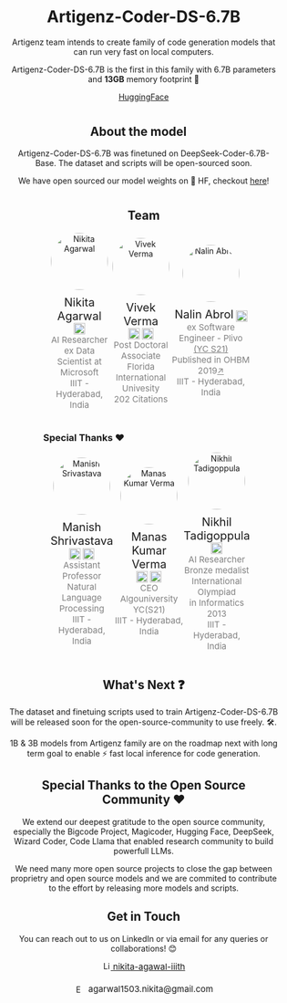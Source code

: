 <div style="margin-left: 5; margin-right: 5%; text-align: center;">
    <h1>Artigenz-Coder-DS-6.7B</h1>
    <p>Artigenz team intends to create family of code generation models that can run very fast on local computers.</p>
    <p>Artigenz-Coder-DS-6.7B is the first in this family with 6.7B parameters and <strong>13GB</strong> memory footprint 🌟</p>
    <a href="https://huggingface.co/Artigenz/Artigenz-Coder-DS-6.7B">HuggingFace</a>
</div>

<div style="margin-left: 5; margin-right: 5%; text-align: center;">

<h2 style="margin-left: 5; margin-right: 5%; text-align: center;margin-top:40px">About the model</h2>
<p>Artigenz-Coder-DS-6.7B was finetuned on DeepSeek-Coder-6.7B-Base. The dataset and scripts will be open-sourced soon.</p>
<p>We have open sourced our model weights on 🤗 HF, checkout <a href="https://huggingface.co/Artigenz/Artigenz-Coder-DS-6.7B">here</a>!</p>
</div>


<h2 style="margin-left: 5; margin-right: 5%; text-align: center;margin-top:40px">Team</h2>

<div style="display: flex; justify-content: space-around; align-items: center; margin-left: 15%; margin-right: 15%;">
    <div style="display: flex;flex-direction:column;text-align: center;justify-content: space-around; align-items: center;">
          <img src="https://i.ibb.co/g4yzvf9/nikita.jpg" alt="Nikita Agarwal" style="width: 100px; height: 100px; border-radius: 50%;margin-bottom:10px">
          <div>
              <p style="margin-top: 0;margin-bottom:0;display: inline-block;font-size:20px;">Nikita Agarwal</p>
              <a href="https://www.linkedin.com/in/nikita-agawal-iiith/" target="_blank" style="display: inline-block; margin-top: 0;margin-bottom:0">
                  <img src="https://i.ibb.co/9ySFB5J/linkedin-logo.png" alt="LinkedIn" style="width: 20px; height: 20px; vertical-align: middle;margin-top: 0;margin-bottom:0">
              </a>
          </div>
          <p style="color: grey; font-size: 15px; margin-bottom: 0; margin-top:0">AI Researcher</p>
          <p style="color: grey; font-size: 15px; margin-top: 0;margin-bottom:0">ex Data Scientist at Microsoft</p>
          <p style="color: grey; font-size: 15px; margin-top: 0">IIIT - Hyderabad, India</p>
    </div>
    <div style="display: flex;flex-direction:column;text-align: center;justify-content: space-around; align-items: center;">
          <img src="https://i.ibb.co/ths81wc/vivek.jpg" alt="Vivek Verma" style="width: 100px; height: 100px; border-radius: 50%;margin-bottom:10px">
          <div>
              <p style="margin-top: 0;margin-bottom:0;display: inline-block;font-size:20px;">Vivek Verma</p>
              <a href="https://www.linkedin.com/in/vivek-verma-bb9087238/" target="_blank" style="display: inline-block; margin-top: 0;margin-bottom:0">
                  <img src="https://i.ibb.co/9ySFB5J/linkedin-logo.png" alt="LinkedIn" style="width: 20px; height: 20px; vertical-align: middle;margin-top: 0;margin-bottom:0">
              </a>
              <a href="https://scholar.google.com/citations?user=1b4qBFQAAAAJ&hl=en" target="_blank" style="display: inline-block; margin-top: 0;margin-bottom:0">
                  <img src="https://i.ibb.co/LSZ8sHc/google-scholar-logo.png" alt="Google Scholar" style="width: 20px; height: 20px; vertical-align: middle;margin-top: 0;margin-bottom:0">
              </a>
          </div>
          <p style="color: grey; font-size: 15px; margin-bottom: 0; margin-top:0">Post Doctoral Associate</p>
          <p style="color: grey; font-size: 15px; margin-top: 0;margin-bottom:0">Florida International Univesity</p>
          <p style="color: grey; font-size: 15px; margin-top: 0">202 Citations</p>
    </div>
    <div style="display: flex;flex-direction:column;text-align: center;justify-content: space-around; align-items: center;">
          <img src="https://i.ibb.co/XsmfPwX/nalin.jpg" alt="Nalin Abrol" style="width: 100px; height: 100px; border-radius: 50%;margin-bottom:10px">
          <div>
              <p style="margin-top: 0;margin-bottom:0;display: inline-block;font-size:20px;">Nalin Abrol</p>
              <a href="https://www.linkedin.com/in/nalin-abrol-aa7211164/" target="_blank" style="display: inline-block; margin-top: 0;margin-bottom:0">
                  <img src="https://i.ibb.co/9ySFB5J/linkedin-logo.png" alt="LinkedIn" style="width: 20px; height: 20px; vertical-align: middle;margin-top: 0;margin-bottom:0">
              </a>
          </div>
          <p style="color: grey; font-size: 15px; margin-bottom: 0; margin-top:0">ex Software Engineer - Plivo <a href="https://www.ycombinator.com/companies/plivo" style="color:grey">(YC S21)</a></p>
          <p style="color: grey; font-size: 15px; margin-top: 0;margin-bottom:0">Published in OHBM 2019<a href="" style="color:grey">↗</a></p>
          <p style="color: grey; font-size: 15px; margin-top: 0">IIIT - Hyderabad, India</p>
    </div>
</div>


<h3 style="margin-left: 13%; margin-right: 13%;margin-top:20px text-align: center;">Special Thanks ❤️</h3>

<div style="display: flex; justify-content: space-around; align-items: center; margin-left: 15%; margin-right: 15%;">
    <div style="display: flex;flex-direction:column;text-align: center;justify-content: space-around; align-items: center;">
          <img src="https://i.ibb.co/SJBSZFf/Manish-Shrivastava.jpg" alt="Manish Srivastava" style="width: 100px; height: 100px; border-radius: 50%;margin-bottom:10px">
          <div>
              <p style="margin-top: 0;margin-bottom:0;display: inline-block;font-size:20px;">Manish Shrivastava</p>
              <a href="https://www.linkedin.com/in/manishrivastava/" target="_blank" style="display: inline-block; margin-top: 0;margin-bottom:0">
                  <img src="https://i.ibb.co/9ySFB5J/linkedin-logo.png" alt="LinkedIn" style="width: 20px; height: 20px; vertical-align: middle;margin-top: 0;margin-bottom:0">
              </a>
              <a href="https://www.iiit.ac.in/people/faculty/m.shrivastava/" target="_blank" style="display: inline-block; margin-top: 0;margin-bottom:0">
                  <img src="https://i.ibb.co/FJfHhSS/iiith.png" alt="University" style="width: 20px; height: 20px; vertical-align: middle;margin-top: 0;margin-bottom:0">
              </a>
          </div>
          <p style="color: grey; font-size: 15px; margin-bottom: 0; margin-top:0">Assistant Professor</p>
          <p style="color: grey; font-size: 15px; margin-top: 0;margin-bottom:0">Natural Language Processing</p>
          <p style="color: grey; font-size: 15px; margin-top: 0">IIIT - Hyderabad, India</p>
    </div>
    <div style="display: flex;flex-direction:column;text-align: center;justify-content: space-around; align-items: center;">
          <img src="https://i.ibb.co/qppJyFS/manas.png" alt="Manas Kumar Verma" style="width: 100px; height: 100px; border-radius: 50%;margin-bottom:10px">
          <div>
              <p style="margin-top: 0;margin-bottom:0;display: inline-block;font-size:20px;">Manas Kumar Verma</p>
              <a href="https://www.linkedin.com/in/thenextmkv/" target="_blank" style="display: inline-block; margin-top: 0;margin-bottom:0">
                  <img src="https://i.ibb.co/9ySFB5J/linkedin-logo.png" alt="LinkedIn" style="width: 20px; height: 20px; vertical-align: middle;margin-top: 0;margin-bottom:0">
              </a>
              <a href="https://www.ycombinator.com/companies/algouniversity" target="_blank" style="display: inline-block; margin-top: 0;margin-bottom:0">
                  <img src="https://i.ibb.co/NKjFYvG/yc.png" alt="YC" style="width: 20px; height: 20px; vertical-align: middle;margin-top: 0;margin-bottom:0">
              </a>
          </div>
          <p style="color: grey; font-size: 15px; margin-bottom: 0; margin-top:0">CEO</p>
          <p style="color: grey; font-size: 15px; margin-top: 0;margin-bottom:0">Algouniversity YC(S21)</p>
          <p style="color: grey; font-size: 15px; margin-top: 0">IIIT - Hyderabad, India</p>
    </div>
    <div style="display: flex;flex-direction:column;text-align: center;justify-content: space-around; align-items: center;">
          <img src="https://i.ibb.co/r7s6KRR/nikhil.png" alt="Nikhil Tadigoppula" style="width: 100px; height: 100px; border-radius: 50%;margin-bottom:10px">
          <div>
              <p style="margin-top: 0;margin-bottom:0;display: inline-block;font-size:20px;">Nikhil Tadigoppula</p>
              <a href="https://stats.ioinformatics.org/people/2800" target="_blank" style="display: inline-block; margin-top: 0;margin-bottom:0">
                  <img src="https://i.ibb.co/1Zp7Lmm/ioi.png" alt="IOI" style="width: 20px; height: 20px; vertical-align: middle;margin-top: 0;margin-bottom:0">
              </a>
          </div>
          <p style="color: grey; font-size: 15px; margin-bottom: 0; margin-top:0">AI Researcher</p>
          <p style="color: grey; font-size: 15px; margin-top: 0;margin-bottom:0">Bronze medalist</p>
          <p style="color: grey; font-size: 15px; margin-top: 0;margin-bottom:0">International Olympiad</p>
          <p style="color: grey; font-size: 15px; margin-top: 0;margin-bottom:0">in Informatics 2013</p>
          <p style="color: grey; font-size: 15px; margin-top: 0">IIIT - Hyderabad, India</p>
    </div>
</div>


<div style="margin-left: 5; margin-right: 5%; text-align: center;">
    <h2>What's Next ❓</h2>
    <p>The dataset and finetuing scripts used to train Artigenz-Coder-DS-6.7B will be released soon for the open-source-community to use freely. 🛠️.</p>
    <p>1B & 3B models from Artigenz family are on the roadmap next with long term goal to enable ⚡ fast local inference for code generation.</p>
</div>


<div style="margin-left: 5; margin-right: 5%; text-align: center;">
    <h2>Special Thanks to the Open Source Community ❤️</h2>
    <p>We extend our deepest gratitude to the open source community, especially the Bigcode Project, Magicoder, Hugging Face, DeepSeek, Wizard Coder, Code Llama that enabled research community to build powerfull LLMs.
    <p>We need many more open source projects to close the gap between proprietry and open source models and we are commited to contribute to the effort by releasing more models and scripts.
</div>

<div style="margin-left: 5; margin-right: 5%; text-align: center;">
    <h2>Get in Touch</h2>
    <p>You can reach out to us on LinkedIn or via email for any queries or collaborations! 😊</p>
    <div style="display: flex; justify-content: center; align-items: center; gap: 10px; margin-bottom: 20px;">
        <a href="https://www.linkedin.com/in/nikita-agawal-iiith/" target="_blank">
            <img src="https://i.ibb.co/9ySFB5J/linkedin-logo.png" alt="LinkedIn" style="width: 15px; height: 15px;">
            <span style="font-size: 15px;">nikita-agawal-iiith</span>
        </a>
    </div>
    <div style="display: flex; justify-content: center; align-items: center; gap: 10px;">
        <img src="https://i.ibb.co/4TgXkKw/email-icon.png" alt="Email" style="width: 15px; height: 15px;">
        <span style="font-size: 15px;">agarwal1503.nikita@gmail.com</span>
    </div>
</div>
